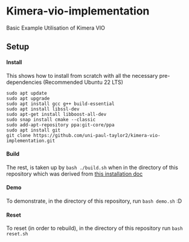 # Kimera-vio-implementation
Basic Example Utilisation of Kimera VIO

## Setup
#### Install
This shows how to install from scratch with all the necessary pre-dependencies (Recommended Ubuntu 22 LTS)
```
sudo apt update
sudo apt upgrade
sudo apt install gcc g++ build-essential
sudo apt install libssl-dev
sudo apt-get install libboost-all-dev
sudo snap install cmake --classic
sudo add-apt-repository ppa:git-core/ppa
sudo apt install git
git clone https://github.com/uni-paul-taylor2/kimera-vio-implementation.git
```

#### Build
The rest, is taken up by `bash ./build.sh` when in the directory of this repository which was derived from [this installation doc](https://github.com/MIT-SPARK/Kimera-VIO/blob/master/docs/kimera_vio_install.md)

#### Demo
To demonstrate, in the directory of this repository, run `bash demo.sh` :D

#### Reset
To reset (in order to rebuild), in the directory of this repository run `bash reset.sh`
